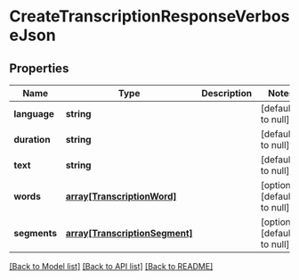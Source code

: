 # CreateTranscriptionResponseVerboseJson

## Properties
Name | Type | Description | Notes
------------ | ------------- | ------------- | -------------
**language** | **string** |  | [default to null]
**duration** | **string** |  | [default to null]
**text** | **string** |  | [default to null]
**words** | [**array[TranscriptionWord]**](TranscriptionWord.md) |  | [optional] [default to null]
**segments** | [**array[TranscriptionSegment]**](TranscriptionSegment.md) |  | [optional] [default to null]

[[Back to Model list]](../README.md#documentation-for-models) [[Back to API list]](../README.md#documentation-for-api-endpoints) [[Back to README]](../README.md)


